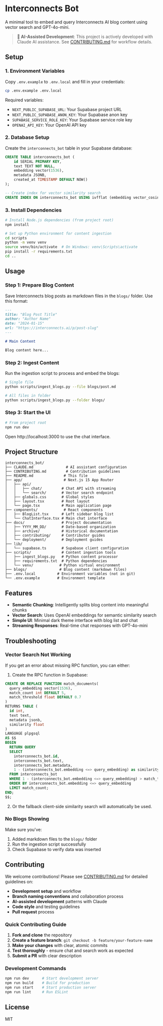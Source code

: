 # Interconnects Bot

A minimal tool to embed and query Interconnects AI blog content using vector search and GPT-4o-mini.

> **🤖 AI-Assisted Development**: This project is actively developed with Claude AI assistance. See [CONTRIBUTING.md](CONTRIBUTING.md) for workflow details.

## Setup

### 1. Environment Variables

Copy `.env.example` to `.env.local` and fill in your credentials:

```bash
cp .env.example .env.local
```

Required variables:
- `NEXT_PUBLIC_SUPABASE_URL`: Your Supabase project URL
- `NEXT_PUBLIC_SUPABASE_ANON_KEY`: Your Supabase anon key
- `SUPABASE_SERVICE_ROLE_KEY`: Your Supabase service role key
- `OPENAI_API_KEY`: Your OpenAI API key

### 2. Database Setup

Create the `interconnects_bot` table in your Supabase database:

```sql
CREATE TABLE interconnects_bot (
    id SERIAL PRIMARY KEY,
    text TEXT NOT NULL,
    embedding vector(1536),
    metadata JSONB,
    created_at TIMESTAMP DEFAULT NOW()
);

-- Create index for vector similarity search
CREATE INDEX ON interconnects_bot USING ivfflat (embedding vector_cosine_ops);
```

### 3. Install Dependencies

```bash
# Install Node.js dependencies (from project root)
npm install

# Set up Python environment for content ingestion
cd scripts
python -m venv venv
source venv/bin/activate  # On Windows: venv\Scripts\activate
pip install -r requirements.txt
cd ..
```

## Usage

### Step 1: Prepare Blog Content

Save Interconnects blog posts as markdown files in the `blogs/` folder. Use this format:

```markdown
---
title: "Blog Post Title"
author: "Author Name"
date: "2024-01-15"
url: "https://interconnects.ai/p/post-slug"
---

# Main Content

Blog content here...
```

### Step 2: Ingest Content

Run the ingestion script to process and embed the blogs:

```bash
# Single file
python scripts/ingest_blogs.py --file blogs/post.md

# All files in folder
python scripts/ingest_blogs.py --folder blogs/
```

### Step 3: Start the UI

```bash
# From project root
npm run dev
```

Open http://localhost:3000 to use the chat interface.

## Project Structure

```
interconnects_bot/
├── CLAUDE.md               # AI assistant configuration
├── CONTRIBUTING.md         # Contribution guidelines
├── README.md              # This file
├── app/                   # Next.js 15 App Router
│   ├── api/
│   │   ├── chat/         # Chat API with streaming
│   │   └── search/       # Vector search endpoint
│   ├── globals.css       # Global styles
│   ├── layout.tsx        # Root layout
│   └── page.tsx          # Main application page
├── components/            # React components
│   ├── BlogList.tsx      # Left sidebar blog list
│   └── ChatInterface.tsx # Main chat interface
├── docs/                 # Project documentation
│   ├── YYYY_MM_DD/       # Date-based organization
│   ├── archive/          # Historical documentation
│   ├── contributing/     # Contributor guides
│   └── deployment/       # Deployment guides
├── lib/
│   └── supabase.ts       # Supabase client configuration
├── scripts/              # Content ingestion tools
│   ├── ingest_blogs.py   # Python content processor
│   ├── requirements.txt  # Python dependencies
│   └── venv/            # Python virtual environment
├── blogs/               # Blog content (markdown files)
├── .env.local          # Environment variables (not in git)
└── .env.example        # Environment template
```

## Features

- **Semantic Chunking**: Intelligently splits blog content into meaningful chunks
- **Vector Search**: Uses OpenAI embeddings for semantic similarity search
- **Simple UI**: Minimal dark theme interface with blog list and chat
- **Streaming Responses**: Real-time chat responses with GPT-4o-mini

## Troubleshooting

### Vector Search Not Working

If you get an error about missing RPC function, you can either:

1. Create the RPC function in Supabase:
```sql
CREATE OR REPLACE FUNCTION match_documents(
  query_embedding vector(1536),
  match_count int DEFAULT 5,
  match_threshold float DEFAULT 0.7
)
RETURNS TABLE (
  id int,
  text text,
  metadata jsonb,
  similarity float
)
LANGUAGE plpgsql
AS $$
BEGIN
  RETURN QUERY
  SELECT
    interconnects_bot.id,
    interconnects_bot.text,
    interconnects_bot.metadata,
    1 - (interconnects_bot.embedding <=> query_embedding) as similarity
  FROM interconnects_bot
  WHERE 1 - (interconnects_bot.embedding <=> query_embedding) > match_threshold
  ORDER BY interconnects_bot.embedding <=> query_embedding
  LIMIT match_count;
END;
$$;
```

2. Or the fallback client-side similarity search will automatically be used.

### No Blogs Showing

Make sure you've:
1. Added markdown files to the `blogs/` folder
2. Run the ingestion script successfully
3. Check Supabase to verify data was inserted

## Contributing

We welcome contributions! Please see [CONTRIBUTING.md](CONTRIBUTING.md) for detailed guidelines on:

- **Development setup** and workflow
- **Branch naming conventions** and collaboration process  
- **AI-assisted development** patterns with Claude
- **Code style** and testing guidelines
- **Pull request** process

### Quick Contributing Guide

1. **Fork and clone** the repository
2. **Create a feature branch**: `git checkout -b feature/your-feature-name`
3. **Make your changes** with clear, atomic commits
4. **Test thoroughly** - ensure chat and search work as expected
5. **Submit a PR** with clear description

### Development Commands

```bash
npm run dev      # Start development server
npm run build    # Build for production
npm run start    # Start production server  
npm run lint     # Run ESLint
```

## License

MIT